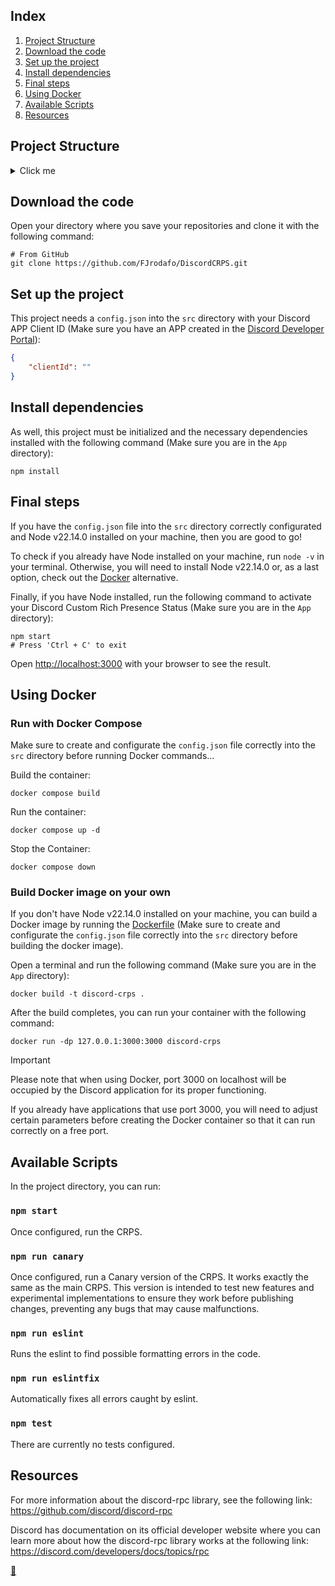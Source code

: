 ## Index

1. [Project Structure](#project-structure)
2. [Download the code](#download-the-code)
3. [Set up the project](#set-up-the-project)
4. [Install dependencies](#install-dependencies)
5. [Final steps](#final-steps)
6. [Using Docker](#using-docker)
7. [Available Scripts](#available-scripts)
8. [Resources](#resources)

## Project Structure

<details>
<summary>Click me</summary>

```
App/
├── node_modules/
│   └── ...
├── src/
│   ├── config.json
│   └── index.js
├── docker-compose.yaml
├── Dockerfile
├── eslint.config.js
├── package-lock.json
└── package.json
```
</details>

## Download the code

Open your directory where you save your repositories and clone it with the following command:

```shell
# From GitHub
git clone https://github.com/FJrodafo/DiscordCRPS.git
```

## Set up the project

This project needs a `config.json` into the `src` directory with your Discord APP Client ID (Make sure you have an APP created in the [Discord Developer Portal](https://discord.com/developers/applications)):

```json
{
    "clientId": ""
}
```

## Install dependencies

As well, this project must be initialized and the necessary dependencies installed with the following command (Make sure you are in the `App` directory):

```shell
npm install
```

## Final steps

If you have the `config.json` file into the `src` directory correctly configurated and Node v22.14.0 installed on your machine, then you are good to go!

To check if you already have Node installed on your machine, run `node -v` in your terminal. Otherwise, you will need to install Node v22.14.0 or, as a last option, check out the [Docker](#using-docker) alternative.

Finally, if you have Node installed, run the following command to activate your Discord Custom Rich Presence Status (Make sure you are in the `App` directory):

```shell
npm start
# Press 'Ctrl + C' to exit
```

Open [http://localhost:3000](http://localhost:3000) with your browser to see the result.

## Using Docker

### Run with Docker Compose

Make sure to create and configurate the `config.json` file correctly into the `src` directory before running Docker commands...

Build the container:

```shell
docker compose build
```

Run the container:

```shell
docker compose up -d
```

Stop the Container:

```shell
docker compose down
```

### Build Docker image on your own

If you don't have Node v22.14.0 installed on your machine, you can build a Docker image by running the [Dockerfile](./Dockerfile) (Make sure to create and configurate the `config.json` file correctly into the `src` directory before building the docker image).

Open a terminal and run the following command (Make sure you are in the `App` directory):

```shell
docker build -t discord-crps .
```

After the build completes, you can run your container with the following command:

```shell
docker run -dp 127.0.0.1:3000:3000 discord-crps
```

> [!IMPORTANT]
> 
> Please note that when using Docker, port 3000 on localhost will be occupied by the Discord application for its proper functioning.
> 
> If you already have applications that use port 3000, you will need to adjust certain parameters before creating the Docker container so that it can run correctly on a free port.

## Available Scripts

In the project directory, you can run:

### `npm start`

Once configured, run the CRPS.

### `npm run canary`

Once configured, run a Canary version of the CRPS. It works exactly the same as the main CRPS. This version is intended to test new features and experimental implementations to ensure they work before publishing changes, preventing any bugs that may cause malfunctions.

### `npm run eslint`

Runs the eslint to find possible formatting errors in the code.

### `npm run eslintfix`

Automatically fixes all errors caught by eslint.

### `npm test`

There are currently no tests configured.

## Resources

For more information about the discord-rpc library, see the following link: https://github.com/discord/discord-rpc

Discord has documentation on its official developer website where you can learn more about how the discord-rpc library works at the following link: https://discord.com/developers/docs/topics/rpc

<link rel="stylesheet" href="./README.css">
<a class="scrollup" href="#top">&#x1F53C</a>